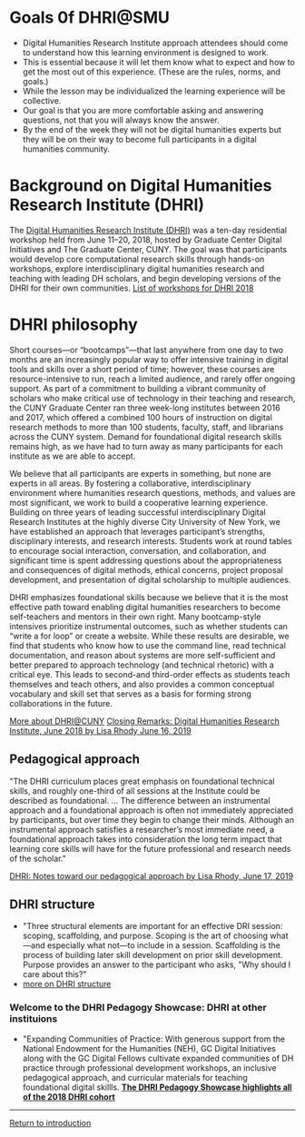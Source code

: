 
# Goals 0f DHRI@SMU

* Digital Humanities Research Institute approach attendees should come to understand how this learning environment is designed to work. 
* This is essential because it will let them know what to expect and how to get the most out of this experience. (These are the rules, norms, and goals.)
* While the lesson may be individualized the learning experience will be collective. 
* Our goal is that you are more comfortable asking and answering questions, not that you will always know the answer. 
* By the end of the week they will not be digital humanities experts but they will be on their way to become full participants in a digital humanities community.


# Background on Digital Humanities Research Institute (DHRI)

The [Digital Humanities Research Institute (DHRI)](http://dhinstitutes.org/) was  a ten-day residential workshop held from June 11–20, 2018, hosted by Graduate Center Digital Initiatives and The Graduate Center, CUNY. The goal was that participants would develop core computational research skills through hands-on workshops, explore interdisciplinary digital humanities research and teaching with leading DH scholars, and begin developing versions of the DHRI for their own communities. 
[List of workshops for DHRI 2018 ](https://github.com/DHRI-Curriculum) 

# DHRI philosophy 
Short courses—or “bootcamps”—that last anywhere from one day to two months are an increasingly popular way to offer intensive training in digital tools and skills over a short period of time; however, these courses are resource-intensive to run, reach a limited audience, and rarely offer ongoing support. As part of a commitment to building a vibrant community of scholars who make critical use of technology in their teaching and research, the CUNY Graduate Center ran three week-long institutes between 2016 and 2017, which offered a combined 100 hours of instruction on digital research methods to more than 100 students, faculty, staff, and librarians across the CUNY system. Demand for foundational digital research skills remains high, as we have had to turn away as many participants for each institute as we are able to accept.

We believe that all participants are experts in something, but none are experts in all areas. By fostering a collaborative, interdisciplinary environment where humanities research questions, methods, and values are most significant, we work to build a cooperative learning experience. Building on three years of leading successful interdisciplinary Digital Research Institutes at the highly diverse City University of New York, we have established an approach that leverages participant’s strengths, disciplinary interests, and research interests. Students work at round tables to encourage social interaction, conversation, and collaboration, and significant time is spent addressing questions about the appropriateness and consequences of digital methods, ethical concerns, project proposal development, and presentation of digital scholarship to multiple audiences.

DHRI emphasizes foundational skills because we believe that it is the most effective path toward enabling digital humanities researchers to become self-teachers and mentors in their own right. Many bootcamp-style intensives prioritize instrumental outcomes, such as whether students can “write a for loop” or create a website. While these results are desirable, we find that students who know how to use the command line, read technical documentation, and reason about systems are more self-sufficient and better prepared to approach technology (and technical rhetoric) with a critical eye. This leads to second-and third-order effects as students teach themselves and teach others, and also provides a common conceptual vocabulary and skill set that serves as a basis for forming strong collaborations in the future. 

[More about DHRI@CUNY](http://dhinstitutes.org/about.html)
[Closing Remarks: Digital Humanities Research Institute, June 2018 by Lisa Rhody June 16, 2019](https://www.lisarhody.com/closing-remarks-digital-humanities-research-institute-june-2018/)

## Pedagogical approach
"The DHRI curriculum places great emphasis on foundational technical skills, and roughly one-third of all sessions at the Institute could be described as foundational. ... The difference between an instrumental approach and a foundational approach is often not immediately appreciated by participants, but over time they begin to change their minds. Although an instrumental approach satisfies a researcher’s most immediate need, a foundational approach takes into consideration the long term impact that learning core skills will have for the future professional and research needs of the scholar."

[DHRI: Notes toward our pedagogical approach by Lisa Rhody, June 17, 2019](https://www.lisarhody.com/dhri-notes-toward-our-pedagogical-approach/)

## DHRI structure 

* "Three structural elements are important for an effective DRI session: scoping, scaffolding, and purpose. Scoping is the art of choosing what—and especially what not—to include in a session. Scaffolding is the process of building later skill development on prior skill development. Purpose provides an answer to the participant who asks, "Why should I care about this?"
* [more on DHRI structure](https://github.com/DHRI-Curriculum/guide/blob/master/sections/style-guide.md) 

### Welcome to the DHRI Pedagogy Showcase: DHRI at other instituions 
* "Expanding Communities of Practice: With generous support from the National Endowment for the Humanities (NEH), GC Digital Initiatives along with the GC Digital Fellows cultivate expanded communities of DH practice through professional development workshops, an inclusive pedagogical approach, and curricular materials for teaching foundational digital skillls.
[**The DHRI Pedagogy Showcase highlights all of the 2018 DHRI cohort**](https://ach.dhinstitutes.org/)

-----

[Return to introduction](https://github.com/SouthernMethodistUniversity/previous)

